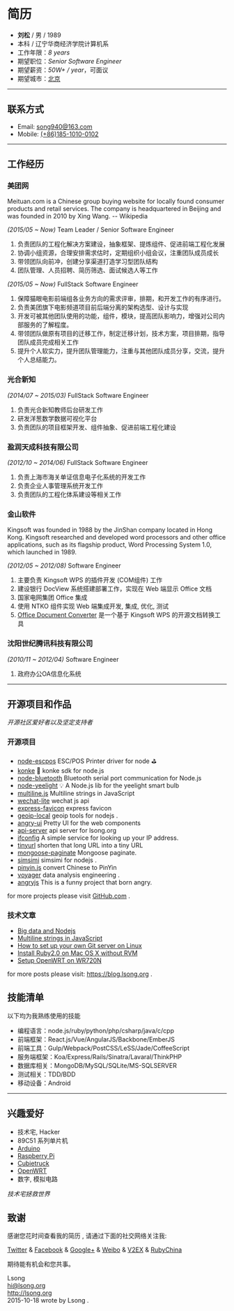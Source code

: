 # 简历

- **刘松** / 男 / 1989
- 本科 / 辽宁华商经济学院计算机系
- 工作年限：*8 years*
- 期望职位：*Senior Software Engineer*
- 期望薪资：*50W+ / year*，可面议
- 期望城市：[北京](https://www.google.com/maps/place/Beijing)

---

## 联系方式

+ Email: <song940@163.com>
+ Mobile: [(+86)185-1010-0102](tel:+8618510100102)

---

## 工作经历

### 美团网

Meituan.com is a Chinese group buying website for locally found consumer products and retail services. The company is headquartered in Beijing and was founded in 2010 by Xing Wang. -- Wikipedia

*(2015/05 ~ Now)* Team Leader / Senior Software Engineer

1. 负责团队的工程化解决方案建设，抽象框架、提炼组件、促进前端工程化发展
2. 协调小组资源，合理安排需求估时，定期组织小组会议，注重团队成员成长
3. 带领团队向前冲，创建分享渠道打造学习型团队结构
4. 团队管理、人员招聘、简历筛选、面试候选人等工作

*(2015/05 ~ Now)* FullStack Software Engineer

1. 保障猫眼电影前端组各业务方向的需求评审，排期，和开发工作的有序进行。
2. 负责美团旗下电影频道项目前后端分离的架构选型、设计与实现
3. 开发可被其他团队使用的功能，组件，模块，提高团队影响力，增强对公司内部服务的了解程度。
4. 带领团队做原有项目的迁移工作，制定迁移计划，技术方案，项目排期，指导团队成员完成相关工作
5. 提升个人软实力，提升团队管理能力，注重与其他团队成员分享，交流，提升个人总结能力。

### 光合新知

*(2014/07 ~ 2015/03)* FullStack Software Engineer

1. 负责光合新知教师后台研发工作
2. 研发洋葱数学数据可视化平台
3. 负责团队的项目框架开发、组件抽象、促进前端工程化建设

### 盈润天成科技有限公司

*(2012/10 ~ 2014/06)* FullStack Software Engineer

1. 负责上海市海关单证信息电子化系统的开发工作
2. 负责企业人事管理系统开发工作
3. 负责团队的工程化体系建设等相关工作

### 金山软件

Kingsoft was founded in 1988 by the JinShan company located in Hong Kong. Kingsoft researched and developed word processors and other office applications, such as its flagship product, Word Processing System 1.0, which launched in 1989. 

*(2012/05 ~ 2012/08)* Software Engineer

1. 主要负责 Kingsoft WPS 的插件开发 (COM组件) 工作
2. 建设银行 DocView 系统搭建部署工作，实现在 Web 端显示 Office 文档
3. 国家电网集团 Office 集成
4. 使用 NTKO 组件实现 Web 端集成开发, 集成, 优化, 测试
5. [Office Document Converter](http://officeconverter.codeplex.com) 是一个基于 Kingsoft WPS 的开源文档转换工具

### 沈阳世纪腾讯科技有限公司

*(2010/11 ~ 2012/04)* Software Engineer

1. 政府办公OA信息化系统

---

## 开源项目和作品

*开源社区爱好者以及坚定支持者*

### 开源项目

- [node-escpos](https://github.com/song940/node-escpos) ESC/POS Printer driver for node ⛳️
- [konke](https://github.com/song940/konke) 🔌 konke sdk for node.js 
- [node-bluetooth](https://github.com/song940/node-bluetooth) Bluetooth serial port communication for Node.js
- [node-yeelight](https://github.com/song940/node-yeelight) 💡 A Node.js lib for the yeelight smart bulb
- [multiline.js](https://www.npmjs.com/package/multiline.js) Multiline strings in JavaScript
- [wechat-lite](https://www.npmjs.com/package/wechat-lite) wechat js api
- [express-favicon](https://www.npmjs.com/package/express-favicon) express favicon
- [geoip-local](https://www.npmjs.com/package/geoip-local) geoip tools for nodejs .
- [angry-ui](https://github.com/angry-js/angry-ui) Pretty UI for the web components
- [api-server](https://github.com/lsongorg/api-server) api server for lsong.org
- [ifconfig](https://github.com/lsongorg/ifconfig) A simple service for looking up your IP address.
- [tinyurl](https://github.com/lsongorg/tinyurl) shorten that long URL into a tiny URL
- [mongoose-paginate](https://github.com/song940/mongoose-paginate) Mongoose paginate.
- [simsimi](https://github.com/song940/simsimi) simsimi for nodejs .
- [pinyin.js](https://github.com/song940/pinyin.js) convert Chinese to PinYin
- [voyager](https://github.com/song940/voyager) data analysis engineering .
- [angryjs](https://www.npmjs.com/package/angry) This is a funny project that born angry.

for more projects please visit [GitHub.com](https://github.com/song940) .

### 技术文章

- [Big data and Nodejs](https://blog.lsong.org/2014/12/analysis-of-data-visualization-on-nodejs.html)
- [Multiline strings in JavaScript](https://blog.lsong.org/2014/09/multiline-strings-in-javascript.html)
- [How to set up your own Git server on Linux](https://blog.lsong.org/2014/01/how-to-set-up-your-own-git-server-on-linux.html)
- [Install Ruby2.0 on Mac OS X without RVM](https://blog.lsong.org/2014/01/install-ruby-2-0-on-mac-os-x-without-rvm.html)
- [Setup OpenWRT on WR720N](https://blog.lsong.org/2014/01/setup-openwrt-on-wr720n.html)

for more posts please visit: https://blog.lsong.org .

## 技能清单

以下均为我熟练使用的技能

- 编程语言：node.js/ruby/python/php/csharp/java/c/cpp
- 前端框架：React.js/Vue/AngularJS/Backbone/EmberJS
- 前端工具：Gulp/Webpack/PostCSS/LeSS/Jade/CoffeeScript
- 服务端框架：Koa/Express/Rails/Sinatra/Lavaral/ThinkPHP
- 数据库相关：MongoDB/MySQL/SQLite/MS-SQLSERVER
- 测试相关：TDD/BDD
- 移动设备：Android

---

## 兴趣爱好

- 技术宅, Hacker
- 89C51 系列单片机
- [Arduino](http://arduino.cc)
- [Raspberry Pi](http://raspberrypi.org)
- [Cubietruck](http://cubieboard.org/tag/cubietruck)
- [OpenWRT](https://openwrt.org)
- 数字, 模拟电路

*技术宅拯救世界*

## 致谢

感谢您花时间查看我的简历 , 请通过下面的社交网络关注我:

[Twitter](https://twitter.com/song940) & 
[Facebook](https://facebook.com/song940) &
[Google+](https://plus.google.com/u/0/+LiusongLsong) &
[Weibo](http://weibo.com/song940) &
[V2EX](https://v2ex.com/member/song940) &
[RubyChina](https://ruby-china.org/song940)

期待能有机会和您共事。

Lsong  
<hi@lsong.org>  
http://lsong.org  
2015-10-18 wrote by Lsong .  
